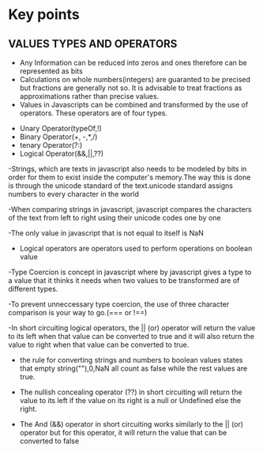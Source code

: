 # Key points


## VALUES TYPES AND OPERATORS

- Any Information can be reduced into zeros and ones therefore can be represented as bits
- Calculations on whole numbers(integers) are guaranted to be precised but fractions are generally not so. It is advisable to treat fractions as approximations rather than precise values.
- Values in Javascripts can be combined and transformed by the use of operators. These operators are of four types.

* Unary Operator(typeOf,!)
* Binary Operator(+, -,\*,/)
* tenary Operator(?:)
* Logical Operator(&&,||,??)

-Strings, which are texts in javascript also needs to be modeled by bits in order for them to exist inside the computer's memory.The way this is done is through the unicode standard of the text.unicode standard assigns numbers to every character in the world

-When comparing strings in javascript, javascript compares the characters of the text from left to right using their unicode codes one by one

-The only value in javascript that is not equal to itself is NaN

- Logical operators are operators used to perform operations on boolean value

-Type Coercion is concept in javascript where by javascript gives a type to a value that it thinks it needs when two values to be transformed are of different types.

-To prevent unneccessary type coercion, the use of three character comparison is your way to go.(=== or !==)

-In short circuiting logical operators, the || (or) operator will return the value to its left when that value can be converted to true and it will also return the value to right when that value can be converted to true.

- the rule for converting strings and numbers to boolean values states that empty string(""),0,NaN all count as false while the rest values are true.

- The nullish concealing operator (??) in short circuiting will return the value to its left if the value on its right is a null or Undefined else the right.

- The And (&&) operator in short circuiting works similarly to the || (or) operator but for this operator, it will return the value that can be converted to false

